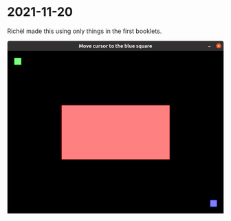 # 2021-11-20

Richèl made this using only things in the first booklets.

![Demo program by Richel](richel20211120.png)
